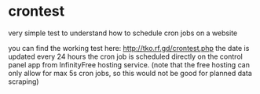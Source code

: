 # crontest
very simple test to understand how to schedule cron jobs on a website

you can find the working test here:
http://tko.rf.gd/crontest.php
the date is updated every 24 hours
the cron job is scheduled directly on the control panel app from InfinityFree hosting service.
(note that the free hosting can only allow for max 5s cron jobs, so this would not be good for planned data scraping)

